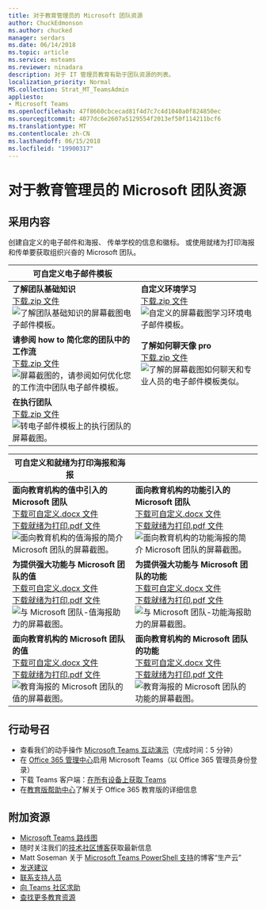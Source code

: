 ```yaml
---
title: 对于教育管理员的 Microsoft 团队资源
author: ChuckEdmonson
ms.author: chucked
manager: serdars
ms.date: 06/14/2018
ms.topic: article
ms.service: msteams
ms.reviewer: ninadara
description: 对于 IT 管理员教育有助于团队资源的列表。
localization_priority: Normal
MS.collection: Strat_MT_TeamsAdmin
appliesto:
- Microsoft Teams
ms.openlocfilehash: 47f8660cbcecad81f4d7c7c4d1040a0f824850ec
ms.sourcegitcommit: 4077dc6e2607a5129554f2013ef50f114211bcf6
ms.translationtype: MT
ms.contentlocale: zh-CN
ms.lasthandoff: 06/15/2018
ms.locfileid: "19900317"
---
```

<a name="microsoft-teams-resources-for-education-admins"></a>对于教育管理员的 Microsoft 团队资源
==============================================

## <a name="adoption-content"></a>采用内容

创建自定义的电子邮件和海报、 传单学校的信息和徽标。 或使用就绪为打印海报和传单要获取组织兴奋的 Microsoft 团队。

|可自定义电子邮件模板 |         |
|---------|---------|
|**了解团队基础知识**<br>[下载.zip 文件](https://github.com/microsoftdocs/officedocs-skypeforbusiness/blob/live/teams/downloads/edu-resources/getting-started.zip?raw=true)<br> ![了解团队基础知识的屏幕截图电子邮件模板。](media/outlook-template-teams-basics.png)   |**自定义环境学习**<br>[下载.zip 文件](https://github.com/microsoftdocs/officedocs-skypeforbusiness/blob/live/teams/downloads/edu-resources/customize-learning.zip?raw=true)<br>![自定义的屏幕截图学习环境电子邮件模板。](media/outlook-template-teams-learn.png)       |
|**请参阅 how to 简化您的团队中的工作流**<br>[下载.zip 文件](https://github.com/microsoftdocs/officedocs-skypeforbusiness/blob/live/teams/downloads/edu-resources/workflows.zip?raw=true)<br>![屏幕截图的，请参阅如何优化您的工作流中团队电子邮件模板。](media/outlook-template-teams-workflow.png)     |**了解如何聊天像 pro**<br>[下载.zip 文件](https://github.com/microsoftdocs/officedocs-skypeforbusiness/blob/live/teams/downloads/edu-resources/chat.zip?raw=true)<br>![了解的屏幕截图如何聊天和专业人员的电子邮件模板类似。](media/outlook-template-teams-chat.png)        |
|**在执行团队**<br>[下载.zip 文件](https://github.com/microsoftdocs/officedocs-skypeforbusiness/blob/live/teams/downloads/edu-resources/get-teams.zip?raw=true)<br>![转电子邮件模板上的执行团队的屏幕截图。](media/outlook-template-teams-connect.png)    |          |

|可自定义和就绪为打印海报和海报  |        |
|---------|---------|
|**面向教育机构的值中引入的 Microsoft 团队**<br>[下载可自定义.docx 文件](https://github.com/microsoftdocs/officedocs-skypeforbusiness/blob/teams/downloads/edu-resources/teams-edu-customizable-poster-intro-values.docx?raw=true)<br>[下载就绪为打印.pdf 文件](https://github.com/microsoftdocs/officedocs-skypeforbusiness/blob/teams/downloads/edu-resources/teams-edu-posters-values.pdf?raw=true)<br>![面向教育机构的值海报的简介 Microsoft 团队的屏幕截图。](media/poster-intro-values.png)    |**面向教育机构的功能引入的 Microsoft 团队**<br>[下载可自定义.docx 文件](https://github.com/microsoftdocs/officedocs-skypeforbusiness/blob/teams/downloads/edu-resources/team-edu-customizable-poster-intro-features.docx?raw=true)<br>[下载就绪为打印.pdf 文件](https://github.com/microsoftdocs/officedocs-skypeforbusiness/blob/teams/downloads/edu-resources/teams-edu-poster-features.pdf?raw=true)<br>![面向教育机构的功能海报的简介 Microsoft 团队的屏幕截图。](media/poster-intro-features.png)          |
|**为提供强大功能与 Microsoft 团队的值**<br>[下载可自定义.docx 文件](https://github.com/microsoftdocs/officedocs-skypeforbusiness/blob/teams/downloads/edu-resources/teams-edu-customizable-poster-empower-values.docx?raw=true)<br>[下载就绪为打印.pdf 文件](https://github.com/microsoftdocs/officedocs-skypeforbusiness/blob/teams/downloads/edu-resources/teams-edu-posters-values.pdf?raw=true)<br>![与 Microsoft 团队-值海报助力的屏幕截图。](media/poster-empower-values.png)   |**为提供强大功能与 Microsoft 团队的功能**<br>[下载可自定义.docx 文件](https://github.com/microsoftdocs/officedocs-skypeforbusiness/blob/teams/downloads/edu-resources/teams-edu-customizable-poster-empower-features.docx?raw=true)<br>[下载就绪为打印.pdf 文件](https://github.com/microsoftdocs/officedocs-skypeforbusiness/blob/teams/downloads/edu-resources/teams-edu-poster-features.pdf?raw=true)<br>![与 Microsoft 团队-功能海报助力的屏幕截图。](media/poster-empower-features.png)          |
|**面向教育机构的 Microsoft 团队的值**<br>[下载可自定义.docx 文件](https://github.com/microsoftdocs/officedocs-skypeforbusiness/blob/teams/downloads/edu-resources/teams-edu-customizable-flyer-values.docx?raw=true)<br>[下载就绪为打印.pdf 文件](https://github.com/microsoftdocs/officedocs-skypeforbusiness/blob/teams/downloads/edu-resources/teams-edu-flyer-values.pdf?raw=true)<br>![教育海报的 Microsoft 团队的值的屏幕截图。](media/flyer-values.png)    |**面向教育机构的 Microsoft 团队的功能**<br>[下载可自定义.docx 文件](https://github.com/microsoftdocs/officedocs-skypeforbusiness/blob/teams/downloads/edu-resources/teams-edu-customizable-flyer-values.docx?raw=true)<br>[下载就绪为打印.pdf 文件](https://github.com/microsoftdocs/officedocs-skypeforbusiness/blob/teams/downloads/edu-resources/teams-edu-flyer-features.pdf?raw=true)<br>![教育海报的 Microsoft 团队的功能的屏幕截图。](media/flyer-features.png)        |

## <a name="call-to-action"></a>行动号召

- 查看我们的动手操作 [Microsoft Teams 互动演示](http://teamsdemo.office.com/)（完成时间：5 分钟）
- 在 [Office 365 管理中心](https://portal.office.com/adminportal/home#/Settings/ServicesAndAddIns)启用 Microsoft Teams（以 Office 365 管理员身份登录）
- 下载 Teams 客户端：[在所有设备上获取 Teams](https://teams.microsoft.com/downloads)
- 在[教育版帮助中心](https://support.office.com/education)了解关于 Office 365 教育版的详细信息
    
## <a name="additional-resources"></a>附加资源

- [Microsoft Teams 路线图](https://aka.ms/teamsroadmap)
- 随时关注我们的[技术社区博客](https://techcommunity.microsoft.com/t5/Microsoft-Teams-Blog/bg-p/MicrosoftTeamsBlog)获取最新信息 
- Matt Soseman 关于 [Microsoft Teams PowerShell 支持](https://blogs.technet.microsoft.com/skypehybridguy/2017/11/07/microsoft-teams-powershell-support/)的博客“生产云”
- [发送建议](https://aka.ms/eduuservoice)
- [联系支持人员](https://aka.ms/o365portal)
- [向 Teams 社区求助](https://aka.ms/msteamscommunity)
- [查找更多教育资源](https://education.microsoft.com/)


